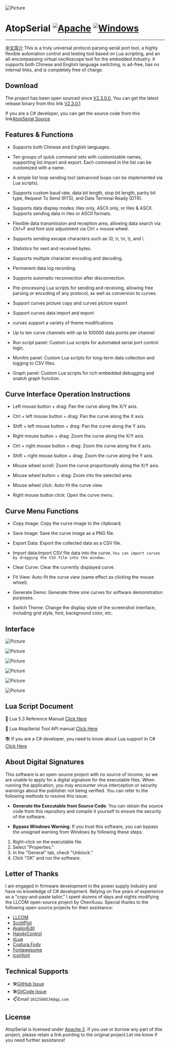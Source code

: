 
![Picture](image/AtopSerial2.png)

# AtopSerial [![Apache](https://img.shields.io/static/v1.svg?label=license&message=Apache+2&color=blue)](https://github.com/mt6595/AtopSerial/blob/main/LICENSE) [![Windows](https://img.shields.io/badge/Windows-passing-brightgreen)](https://github.com/mt6595/AtopSerial/blob/main/LICENSE)
***

[中文简介](https://github.com/mt6595/AtopSerial/blob/main/README_ZH.md)
This is a truly universal protocol parsing serial port tool, a highly flexible automation control and testing tool based on Lua scripting, and an all-encompassing virtual oscilloscope tool for the embedded industry. It supports both Chinese and English language switching, is ad-free, has no internal links, and is completely free of charge.

## Download
The project has been open sourced since [V2.3.0.0](https://github.com/mt6595/AtopSerial/releases/tag/V2.3.0.0), You can get the latest release binary from this link [V2.3.0.1](https://github.com/mt6595/AtopSerial/releases/tag/V2.3.0.1)

If you are a C# developer, you can get the source code from this link[AtopSerial Source](https://codeload.github.com/mt6595/AtopSerial/zip/refs/heads/main)

## Features & Functions
- Supports both Chinese and English languages.

- Ten groups of quick command sets with customizable names, supporting list import and export. Each command in the list can be customized with a name.

- A simple list loop sending tool (advanced loops can be implemented via Lua scripts).

- Supports custom baud rate, data bit length, stop bit length, parity bit type, Request To Send (RTS), and Data Terminal Ready (DTR).

- Supports data display modes: Hex only, ASCII only, or Hex & ASCII. Supports sending data in Hex or ASCII formats.

- Flexible data transmission and reception area, allowing data search via Ctrl+F and font size adjustment via Ctrl + mouse wheel.

- Supports sending escape characters such as \0, \r, \n, \t, and \\.

- Statistics for sent and received bytes.

- Supports multiple character encoding and decoding.

- Permanent data log recording.

- Supports automatic reconnection after disconnection.

- Pre-processing Lua scripts for sending and receiving, allowing free parsing or encoding of any protocol, as well as conversion to curves.

- Support curves picture copy and curves picture export

- Support curves data import and export

- curves support a variety of theme modifications

- Up to ten curve channels with up to 100000 data points per channel

- Run script panel: Custom Lua scripts for automated serial port control logic.

- Monitro panel: Custom Lua scripts for long-term data collection and logging to CSV files.

- Graph panel: Custom Lua scripts for rich embedded debugging and snatch graph  function.

## Curve Interface Operation Instructions
- Left mouse button + drag: Pan the curve along the X/Y axis.

- Ctrl + left mouse button + drag: Pan the curve along the X axis.

- Shift + left mouse button + drag: Pan the curve along the Y axis.

- Right mouse button + drag: Zoom the curve along the X/Y axis.

- Ctrl + right mouse button + drag: Zoom the curve along the X axis.

- Shift + right mouse button + drag: Zoom the curve along the Y axis.

- Mouse wheel scroll: Zoom the curve proportionally along the X/Y axis.

- Mouse wheel button + drag: Zoom into the selected area.

- Mouse wheel click: Auto-fit the curve view.

- Right mouse button click: Open the curve menu.

## Curve Menu Functions
- Copy Image: Copy the curve image to the clipboard.

- Save Image: Save the curve image as a PNG file.

- Export Data: Export the collected data as a CSV file.

- Import data:Import CSV file data into the curve.
`You can import curves by dragging the CSV file into the window.`

- Clear Curve: Clear the currently displayed curve.

- Fit View: Auto-fit the curve view (same effect as clicking the mouse wheel).

- Generate Demo: Generate three sine curves for software demonstration purposes.

- Switch Theme: Change the display style of the screenshot interface, including grid style, font, background color, etc.

## Interface
![Picture](image/picture1.png)

![Picture](image/picture2.png)

![Picture](image/picture3.png)

![Picture](image/picture4.png)

![Picture](image/picture5.png)

![Picture](image/picture6.png)

## Lua Script Document
📔 Lua 5.3 Reference Manual [Click Here](https://www.lua.org/manual/5.3/)

📖 Lua AtopSerial Tool API manual [Click Here](https://github.com/mt6595/AtopSerial/blob/main/docs/LuaApi.md)

📚 If you are a C# developer, you need to know about Lua support in C# [Click Here](https://github.com/Tencent/xLua)

## About Digital Signatures
This software is an open-source project with no source of income, so we are unable to apply for a digital signature for the executable files. When running the application, you may encounter virus interception or security warnings about the publisher not being verified. You can refer to the following methods to resolve this issue:

- **Generate the Executable from Source Code**: You can obtain the source code from this repository and compile it yourself to ensure the security of the software.

- **Bypass Windows Warning**: If you trust this software, you can bypass the unsigned warning from Windows by following these steps:
 1. Right-click on the executable file.
 2. Select "Properties."
 3. In the "General" tab, check "Unblock."
 4. Click "OK" and run the software.

## Letter of Thanks
I am engaged in firmware development in the power supply industry and have no knowledge of C# development. Relying on five years of experience as a "copy-and-paste tailor," I spent dozens of days and nights modifying the LLCOM open-source project by ChenXuuu. Special thanks to the following open-source projects for their assistance:
- [LLCOM](https://github.com/chenxuuu/llcom)
- [ScottPlot](https://github.com/ScottPlot/ScottPlot)
- [AvalonEdit](https://github.com/icsharpcode/AvalonEdit)
- [HandyControl](https://github.com/HandyOrg/HandyControl)
- [xLua](https://github.com/Tencent/xLua)
- [Costura.Fody](https://github.com/Fody/Costura)
- [Fontawesome](https://fontawesome.com/)
- [iconfont](https://www.iconfont.cn/)

## Technical Supports
- 🛠️[GitHub Issue](https://github.com/mt6595/AtopSerial/issues)
- 🛠️[GitCode Issue](https://gitcode.com/mt6595/AtopSerial/issues)
- 📫Email `1012560534@qq.com`

## License
AtopSerial is licensed under [Apache 2](https://github.com/mt6595/AtopSerial/blob/main/LICENSE). If you use or borrow any part of this project, please retain a link pointing to the original project.Let me know if you need further assistance!